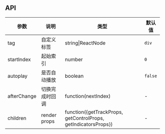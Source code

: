 ## API

| 参数 | 说明 | 类型 | 默认值 |
| --- | --- | --- | --- |
| tag | 自定义标签 | string\|ReactNode | `div` |
| startIndex | 起始索引 | number | `0` |
| autoplay | 是否自动播放 | boolean | `false` |
| afterChange | 切换完成时回调 | function(nextIndex) | - |
| children | render props | function({getTrackProps, getControlProps, getIndicatorsProps}) | - |
